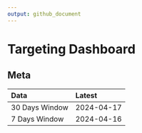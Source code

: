 ```yaml
---
output: github_document
---
```


# Targeting Dashboard



## Meta


|Data           |Latest     |
|:--------------|:----------|
|30 Days Window |2024-04-17 |
|7 Days Window  |2024-04-16 |
